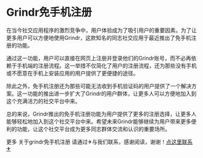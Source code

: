 # Grindr免手机注册

在当今社交应用程序的激烈竞争中，用户体验成为了吸引用户的重要因素。为了让更多用户可以方便地使用Grindr，这款知名的同志社交应用于最近推出了免手机注册的功能。

通过这一功能，用户可以直接在网页上注册并登录他们的Grindr账号，而不必再依赖于手机端的注册流程。这一举措不仅简化了用户的注册流程，还为那些没有手机或不愿意在手机上安装应用的用户提供了更便捷的途径。

除此之外，免手机注册还为那些可能无法收到手机验证码的用户提供了一个解决方案。这一功能的推出进一步扩大了Grindr的用户群体，让更多人可以方便地加入到这个充满活力的社交平台中来。

总的来说，Grindr推出的免手机注册功能为用户提供了更多的注册选择，让更多人能够轻松地加入到这个社交平台中来。希望未来Grindr能够继续为用户带来更多便利的功能，让这个社交平台成为更多同志群体交流和认识的重要场所。

更多 关于grindr免手机注册 请通过✈与我们联系，感谢阅读，谢谢！[点这里联系✈](https://lm.k02.cc)